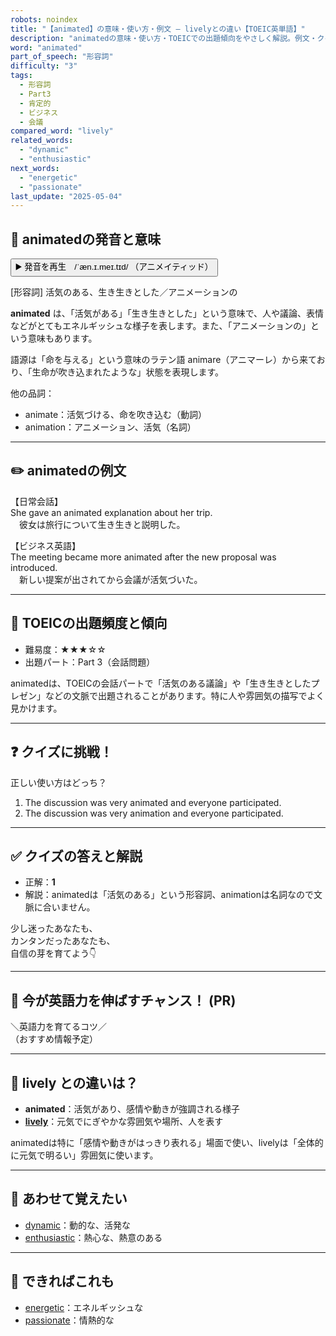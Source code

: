 ```yaml
---
robots: noindex
title: "【animated】の意味・使い方・例文 ― livelyとの違い【TOEIC英単語】"
description: "animatedの意味・使い方・TOEICでの出題傾向をやさしく解説。例文・クイズ付きでlivelyとの違いもわかりやすく学べます。"
word: "animated"
part_of_speech: "形容詞"
difficulty: "3"
tags:
  - 形容詞
  - Part3
  - 肯定的
  - ビジネス
  - 会議
compared_word: "lively"
related_words:
  - "dynamic"
  - "enthusiastic"
next_words:
  - "energetic"
  - "passionate"
last_update: "2025-05-04"
---
```


## 🔰 animatedの発音と意味

<button class="play-audio" onclick="playTTS('animated')">
  <span class="play-audio-main">
    ▶️ 発音を再生　/ˈæn.ɪ.meɪ.tɪd/
  </span>
  <span class="play-audio-sub">
    （アニメイティッド）
  </span>
</button>

[形容詞] 活気のある、生き生きとした／アニメーションの

**animated** は、「活気がある」「生き生きとした」という意味で、人や議論、表情などがとてもエネルギッシュな様子を表します。また、「アニメーションの」という意味もあります。

語源は「命を与える」という意味のラテン語 animare（アニマーレ）から来ており、「生命が吹き込まれたような」状態を表現します。

他の品詞：  
- animate：活気づける、命を吹き込む（動詞）
- animation：アニメーション、活気（名詞）

---

## ✏️ animatedの例文

【日常会話】  
She gave an animated explanation about her trip.  
　彼女は旅行について生き生きと説明した。

【ビジネス英語】  
The meeting became more animated after the new proposal was introduced.  
　新しい提案が出されてから会議が活気づいた。

---

## 🎯 TOEICの出題頻度と傾向

- 難易度：★★★☆☆
- 出題パート：Part 3（会話問題）

animatedは、TOEICの会話パートで「活気のある議論」や「生き生きとしたプレゼン」などの文脈で出題されることがあります。特に人や雰囲気の描写でよく見かけます。

---

## ❓ クイズに挑戦！

正しい使い方はどっち？

1. The discussion was very animated and everyone participated.  
2. The discussion was very animation and everyone participated.

---

## ✅ クイズの答えと解説

- 正解：**1**
- 解説：animatedは「活気のある」という形容詞、animationは名詞なので文脈に合いません。

少し迷ったあなたも、  
カンタンだったあなたも、  
自信の芽を育てよう👇️

---

## 🚀 今が英語力を伸ばすチャンス！ (PR)

<div class="info-center">
＼英語力を育てるコツ／<br>  
（おすすめ情報予定）
</div>

---

## 🤔  lively との違いは？

- **animated**：活気があり、感情や動きが強調される様子
- **[lively](/lively)**：元気でにぎやかな雰囲気や場所、人を表す

animatedは特に「感情や動きがはっきり表れる」場面で使い、livelyは「全体的に元気で明るい」雰囲気に使います。

---

## 🧩 あわせて覚えたい

- [dynamic](/dynamic)：動的な、活発な
- [enthusiastic](/enthusiastic)：熱心な、熱意のある

---

## 📖 できればこれも

- [energetic](/energetic)：エネルギッシュな
- [passionate](/passionate)：情熱的な

<!-- cvid: aid16_bid04 -->
